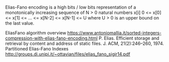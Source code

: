 Elias-Fano encoding is a high bits / low bits representation of a monotonically increasing sequence of N > 0 natural numbers x[i]
0 <= x[0] <= x[1] <= ... <= x[N-2] <= x[N-1] <= U
where U > 0 is an upper bound on the last value.

EliasFano algorithm overview https://www.antoniomallia.it/sorted-integers-compression-with-elias-fano-encoding.html
P. Elias. Efficient storage and retrieval by content and address of static files. J. ACM, 21(2):246–260, 1974.
Partitioned Elias-Fano Indexes http://groups.di.unipi.it/~ottavian/files/elias_fano_sigir14.pdf
